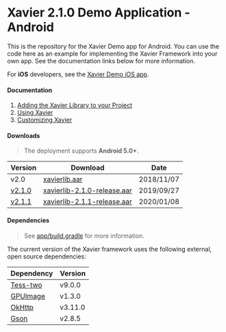 # Xavier 2.1.0 Demo Application - Android
This is the repository for the Xavier Demo app for Android. You can use the code here as an example for implementing the Xavier Framework into your own app.
See the documentation links below for more information.

For **iOS** developers, see the [Xavier Demo iOS app](https://github.com/BlackSharkTech/xavier-demo-ios).

#### Documentation

1. [Adding the Xavier Library to your Project](./documentation/adding-xavier.md)
1. [Using Xavier](./documentation/using-xavier.md)
1. [Customizing Xavier](./documentation/customization.md)

#### Downloads
> The deployment supports **Android 5.0+**.

| Version | Download | Date |
|---------|----------|------|
| v2.0 | [xavierlib.aar](./downloads/v2.0/xavierlib.aar) | 2018/11/07 |
| [v2.1.0](./documentation/release-notes.md#210) | [xavierlib-2.1.0-release.aar](./downloads/v2.1.0/xavierlib-2.1.0-release.aar) | 2019/09/27|
| [v2.1.1](./documentation/release-notes.md#210) | [xavierlib-2.1.1-release.aar](./downloads/v2.1.1/xavierlib-2.1.1-release.aar) | 2020/01/08|

#### Dependencies
> See [app/build.gradle](./xavier-demo/app/build.gradle) for more information.

The current version of the Xavier framework uses the following external, open source dependencies:

| Dependency | Version |
|------------|---------|
| [Tess-two](https://github.com/rmtheis/tess-two) | v9.0.0 |
| [GPUImage](https://github.com/cats-oss/android-gpuimage) | v1.3.0 |
| [OkHttp](https://github.com/square/okhttp)   | v3.11.0|
| [Gson](https://github.com/google/gson)     | v2.8.5 |
